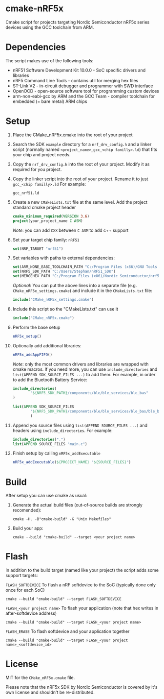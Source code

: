 # cmake-nRF5x

Cmake script for projects targeting Nordic Semiconductor nRF5x series devices using the GCC toolchain from ARM.

# Dependencies

The script makes use of the following tools:

- nRF51 Software Development Kit 10.0.0 - SoC specific drivers and libraries
- nRF5 Command Line Tools - contains util for merging hex files 
- ST-Link V2 - in-circuit debugger and programmer with SWD interface
- OpenOCD - open-source software tool for programming custom devices
- arm-non-eabi-gcc by ARM and the GCC Team - compiler toolchain for embedded (= bare metal) ARM chips

# Setup

1. Place the CMake_nRF5x.cmake into the root of your project

2. Search the SDK `example` directory for a `nrf_drv_config.h` and a linker script (normally named `<project_name>_gcc_<chip familly>.ld`) that fits your chip and project needs.

3. Copy the `nrf_drv_config.h` into the root of your project. Modify it as required for you project.

4. Copy the linker script into the root of your project. Rename it to just `gcc_<chip familly>.ld` For example:
	
	```
	gcc_nrf51.ld
	```
5. Create a new `CMakeLists.txt` file at the same level. Add the project standard cmake project header

	```cmake
	cmake_minimum_required(VERSION 3.6)
	project(your_project_name C ASM)
	```
	_Note_: you can add `CXX` between `C ASM` to add c++ support
	
6. Set your target chip family: `nRF51`

	```cmake
	set(NRF_TARGET "nrf51") 
	```

7. Set variables with paths to external dependencies:

	```cmake
	set(ARM_NONE_EABI_TOOLCHAIN_PATH "C:/Program Files (x86)/GNU Tools Arm Embedded/7 2018-q2-update")
    set(NRF5_SDK_PATH "C:/Users/Stephan/nRF51_SDK")
    set(MERGEHEX_PATH "C:/Program Files (x86)/Nordic Semiconductor/nrf5x/bin/mergehex")
	```
	
	_Optional_: You can put the above lines into a separate file (e.g. `CMake_nRF5x_settings.cmake`) and include it in the `CMakeLists.txt` file:

	```cmake 
	include("CMake_nRF5x_settings.cmake")
	```

8. Include this script so the "CMakeLists.txt" can use it

	```cmake
	include("CMake_nRF5x.cmake")
	```

9. Perform the base setup

	```cmake
	nRF5x_setup()
	```
	
10. Optionally add additional libraries:

	```cmake
	nRF5x_addAppFIFO()
	```
	_Note_: only the most common drivers and libraries are wrapped with cmake macros. If you need more, you can use `include_directories` and `list(APPEND SDK_SOURCE_FILES ...)` to add them. For example, in order to add the Bluetooth Battery Service:

	```cmake
	include_directories(
	        "${NRF5_SDK_PATH}/components/ble/ble_services/ble_bas"
	)
		
	list(APPEND SDK_SOURCE_FILES
	        "${NRF5_SDK_PATH}/components/ble/ble_services/ble_bas/ble_bas.c"
	        )
	```
	
11. Append you source files using `list(APPEND SOURCE_FILES ...)` and headers using `include_directories`. For example:

	```cmake
	include_directories(".")
	list(APPEND SOURCE_FILES "main.c")
	```

12. Finish setup by calling `nRF5x_addExecutable`

	```cmake
	nRF5x_addExecutable(${PROJECT_NAME} "${SOURCE_FILES}")
	```

# Build

After setup you can use cmake as usual:

1. Generate the actual build files (out-of-source builds are strongly recomended):

	```commandline
	cmake -H. -B"cmake-build" -G "Unix Makefiles"
	```

2. Build your app:

	```commandline
	cmake --build "cmake-build" --target <your project name>
	```

# Flash

In addition to the build target (named like your project) the script adds some support targets:

`FLASH_SOFTDEVICE` To flash a nRF softdevice to the SoC (typically done only once for each SoC)

```commandline
cmake --build "cmake-build" --target FLASH_SOFTDEVICE
```

`FLASH_<your project name>` To flash your application (note that hex writes in after-softdevice address)

```commandline
cmake --build "cmake-build" --target FLASH_<your project name>
```

`FLASH_ERASE` To flash softdevice and your application together

```commandline
cmake --build "cmake-build" --target FLASH_<your project name>_<softdevice_id>
```

# License

MIT for the `CMake_nRF5x.cmake` file. 

Please note that the nRF5x SDK by Nordic Semiconductor is covered by it's own license and shouldn't be re-distributed. 
